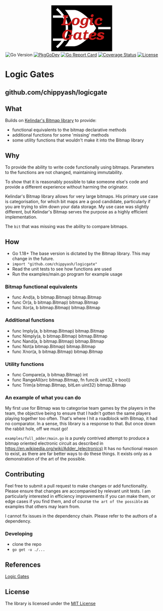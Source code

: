 <p align="center">  </p>
<p align="center">
<img src="logic-gate.png" alt="Logic Gates">
<br>
<img src="https://img.shields.io/github/go-mod/go-version/chippyash/logicgate" alt="Go Version">
<a href="https://pkg.go.dev/github.com/chippyash/logicgate"><img src="https://pkg.go.dev/badge/github.com/chippyash/logicgate" alt="PkgGoDev"></a>
<a href="https://goreportcard.com/report/github.com/chippyash/logicgate"><img src="https://goreportcard.com/badge/github.com/chippyash/logicgate" alt="Go Report Card"></a>
<a href="https://coveralls.io/github/chippyash/logicgate?branch=master"><img src="https://coveralls.io/repos/github/chippyash/logicgate/badge.svg?branch=master" alt="Coverage Status"></a>
<a href="https://opensource.org/licenses/MIT"><img src="https://img.shields.io/badge/License-MIT-blue.svg" alt="License"></a>
</p>

# Logic Gates
## github.com/chippyash/logicgate

## What
Builds on [Kelindar's Bitmap library](github.com/kelindar/bitmap) to provide:
 - functional equivalents to the bitmap declarative methods
 - additional functions for some 'missing' methods
 - some utility functions that wouldn't make it into the Bitmap library

## Why
To provide the ability to write code functionally using bitmaps. Parameters
to the functions are not changed, maintaining immutability.

To show that it is reasonably possible to take someone else's code and provide a different experience without harming
the originator.

Kelindar's Bitmap library allows for very large bitmaps. His primary use case is categorisation, for which bit maps
are a good candidate, particularly if you are trying to slim down your data storage. My use case was slightly different,
but Kelindar's Bitmap serves the purpose as a highly efficient implementation.

The `bit` that was missing was the ability to compare bitmaps.

## How

 - Go 1.18+  The base version is dictated by the Bitmap library. This may change in the future.
 - `import "github.com/chippyash/logicgate"`
 - Read the unit tests to see how functions are used
 - Run the examples/main.go program for example usage

### Bitmap functional equivalents

 - func And(a, b bitmap.Bitmap) bitmap.Bitmap
 - func Or(a, b bitmap.Bitmap) bitmap.Bitmap
 - func Xor(a, b bitmap.Bitmap) bitmap.Bitmap

### Additional functions

 - func Imply(a, b bitmap.Bitmap) bitmap.Bitmap
 - func Nimply(a, b bitmap.Bitmap) bitmap.Bitmap
 - func Nand(a, b bitmap.Bitmap) bitmap.Bitmap
 - func Not(a bitmap.Bitmap) bitmap.Bitmap
 - func Xnor(a, b bitmap.Bitmap) bitmap.Bitmap

### Utility functions

 - func Compare(a, b bitmap.Bitmap) int
 - func RangeAll(src bitmap.Bitmap, fn func(k uint32, v bool))
 - func Trim(a bitmap.Bitmap, bitLen uint32) bitmap.Bitmap

### An example of what you can do
My first use for Bitmap was to categorise team games by the players in the team, the objective being to ensure that I 
hadn't gotten the same players playing together too often.  That's where I hit a roadblock with Bitmap, it had no comparator.
In a sense, this library is a response to that. But once down the rabbit hole, off we must go!

`examples/full_adder/main.go` is a purely contrived attempt to produce a bitmap oriented electronic circuit as described in
https://en.wikipedia.org/wiki/Adder_(electronics)  It has no functional reason to exist, as there are far better ways to do
these things. It exists only as a demonstration of the art of the possible.


## Contributing

Feel free to submit a pull request to make changes or add functionality.  Please ensure that
changes are accompanied by relevant unit tests. I am particularly interested in efficiency improvements
if you can make them, or edge cases if you find them, and of course `the art of the possible` as examples that others may 
learn from.

I cannot fix issues in the dependency chain. Please refer to the authors of a dependency.

### Developing

 - clone the repo
 - `go get -u ./...`

## References
[Logic Gates](https://en.wikipedia.org/wiki/Logic_gate)

## License
The library is licensed under the [MIT License](LICENSE)